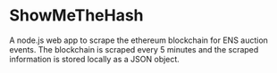 # ShowMeTheHash
A node.js web app to scrape the ethereum blockchain for ENS auction events. The blockchain is scraped every 5 minutes and the scraped information is stored locally as a JSON object. 
